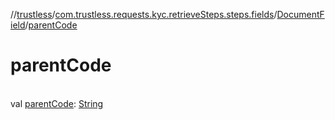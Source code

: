 //[trustless](../../../index.md)/[com.trustless.requests.kyc.retrieveSteps.steps.fields](../index.md)/[DocumentField](index.md)/[parentCode](parent-code.md)

# parentCode

\
val [parentCode](parent-code.md): [String](https://kotlinlang.org/api/latest/jvm/stdlib/kotlin/-string/index.html)
